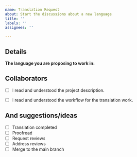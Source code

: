 ```yaml
---
name: Translation Request
about: Start the discussions about a new language
title: ''
labels: ''
assignees: ''

---
```


<!--
Please complete the following sections when you want to propose the translation of the book to a new language. You are encouraged to keep this top level comment box updated as you develop and respond to reviews. If you have write access to the repository, please also assign the appropriate label (or labels) to your issue. Note that text within html comment tags will not be rendered.
-->

## Details

<!-- Please provide a detailed description of the language you are aiming to translate the book and the collaborators you are aiming to work with.-->
**The language you are proposing to work in:**

## Collaborators

<!-- Please list the names and the Github handles of the volunteers here->


### Resources

<!-- Please make sure you read the project description listed in this [issue](https://github.com/brainhackorg/global2020/issues/130) and the workflow described in this [discussion](https://github.com/brainhackorg/global2020/issues/130#issuecomment-784173475). If you did so please check the checkbox below. -->

- [ ] I read and understood the project description.
- [ ] I read and understood the workflow for the translation work. 



## And suggestions/ideas

<!-- To avoid that others have to read through the full thread of comments, update the initial issue with important updates (for example, actions or decisions taken) regularly so that all the important information is available at one glance. You may use the checklist here to get started, feel free to modify this list.

We suggest using bullets (indicated by * or -) and filled checkboxes [x] here  -->

- [ ] Translation completed
- [ ] Proofread
- [ ] Request reviews
- [ ] Address reviews
- [ ] Merge to the main branch
